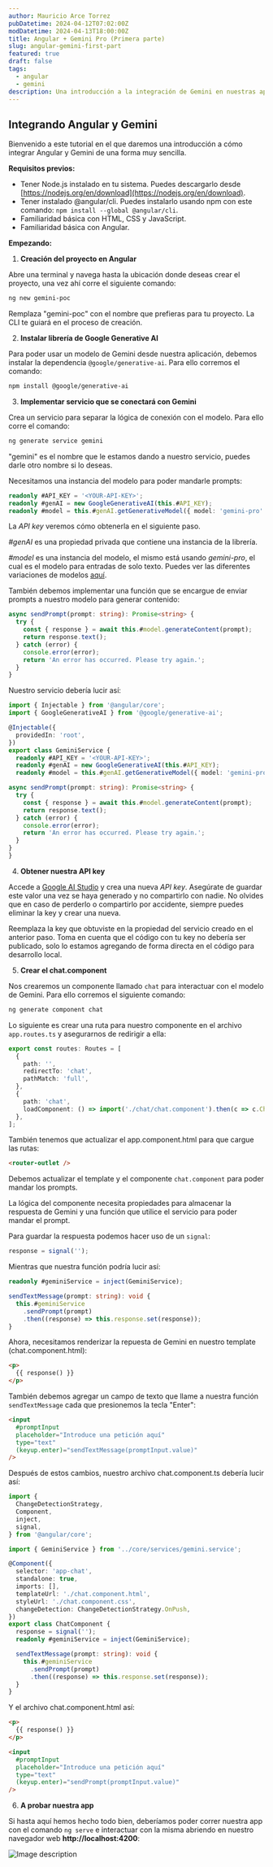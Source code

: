 ```yaml
---
author: Mauricio Arce Torrez
pubDatetime: 2024-04-12T07:02:00Z
modDatetime: 2024-04-13T18:00:00Z
title: Angular + Gemini Pro (Primera parte)
slug: angular-gemini-first-part
featured: true
draft: false
tags:
  - angular
  - gemini
description: Una introducción a la integración de Gemini en nuestras aplicaciones Angular usando texto.
---
```


## Integrando Angular y Gemini

Bienvenido a este tutorial en el que daremos una introducción a cómo integrar Angular y Gemini de una forma muy sencilla.

**Requisitos previos:**

* Tener Node.js instalado en tu sistema. Puedes descargarlo desde [https://nodejs.org/en/download](https://nodejs.org/en/download).
* Tener instalado @angular/cli. Puedes instalarlo usando npm con este comando: `npm install --global @angular/cli`.
* Familiaridad básica con HTML, CSS y JavaScript.
* Familiaridad básica con Angular.

**Empezando:**

1. **Creación del proyecto en Angular**

Abre una terminal y navega hasta la ubicación donde deseas crear el proyecto, una vez ahí corre el siguiente comando:

```bash
ng new gemini-poc
```

Remplaza "gemini-poc" con el nombre que prefieras para tu proyecto. La CLI te guiará en el proceso de creación.

2. **Instalar librería de Google Generative AI**

Para poder usar un modelo de Gemini desde nuestra aplicación, debemos instalar la dependencia `@google/generative-ai`. Para ello corremos el comando:

```bash
npm install @google/generative-ai
```

3. **Implementar servicio que se conectará con Gemini**

Crea un servicio para separar la lógica de conexión con el modelo. Para ello corre el comando:

```bash
ng generate service gemini
```

"gemini" es el nombre que le estamos dando a nuestro servicio, puedes darle otro nombre si lo deseas.

Necesitamos una instancia del modelo para poder mandarle prompts:

```typescript
readonly #API_KEY = '<YOUR-API-KEY>';
readonly #genAI = new GoogleGenerativeAI(this.#API_KEY);
readonly #model = this.#genAI.getGenerativeModel({ model: 'gemini-pro' });
```

La *API key* veremos cómo obtenerla en el siguiente paso.

*#genAI* es una propiedad privada que contiene una instancia de la librería.

*#model* es una instancia del modelo, el mismo está usando *gemini-pro*, el cual es el modelo para entradas de solo texto. Puedes ver las diferentes variaciones de modelos [aquí](https://ai.google.dev/models/gemini?hl=es-419).

También debemos implementar una función que se encargue de enviar prompts a nuestro modelo para generar contenido:

```typescript
async sendPrompt(prompt: string): Promise<string> {
  try {
    const { response } = await this.#model.generateContent(prompt);
    return response.text();
  } catch (error) {
    console.error(error);
    return 'An error has occurred. Please try again.';
  }
}
```

Nuestro servicio debería lucir así:

```typescript
import { Injectable } from '@angular/core';
import { GoogleGenerativeAI } from '@google/generative-ai';

@Injectable({
  providedIn: 'root',
})
export class GeminiService {
  readonly #API_KEY = '<YOUR-API-KEY>';
  readonly #genAI = new GoogleGenerativeAI(this.#API_KEY);
  readonly #model = this.#genAI.getGenerativeModel({ model: 'gemini-pro' });

async sendPrompt(prompt: string): Promise<string> {
  try {
    const { response } = await this.#model.generateContent(prompt);
    return response.text();
  } catch (error) {
    console.error(error);
    return 'An error has occurred. Please try again.';
  }
}
}

```

4. **Obtener nuestra API key**

Accede a [Google AI Studio](https://aistudio.google.com/app/apikey) y crea una nueva *API key*. Asegúrate de guardar este valor una vez se haya generado y no compartirlo con nadie. No olvides que en caso de perderlo o compartirlo por accidente, siempre puedes eliminar la key y crear una nueva.

Reemplaza la key que obtuviste en la propiedad del servicio creado en el anterior paso. Toma en cuenta que el código con tu key no debería ser publicado, solo lo estamos agregando de forma directa en el código para desarrollo local.

5. **Crear el chat.component**

Nos crearemos un componente llamado `chat` para interactuar con el modelo de Gemini. Para ello corremos el siguiente comando:

```bash
ng generate component chat
```

Lo siguiente es crear una ruta para nuestro componente en el archivo `app.routes.ts` y asegurarnos de redirigir a ella:

```typescript
export const routes: Routes = [
  {
    path: '',
    redirectTo: 'chat',
    pathMatch: 'full',
  },
  {
    path: 'chat',
    loadComponent: () => import('./chat/chat.component').then(c => c.ChatComponent),
  },
];
```

También tenemos que actualizar el app.component.html para que cargue las rutas:

```html
<router-outlet />
```


Debemos actualizar el template y el componente `chat.component` para poder mandar los prompts.

La lógica del componente necesita propiedades para almacenar la respuesta de Gemini y una función que utilice el servicio para poder mandar el prompt.

Para guardar la respuesta podemos hacer uso de un `signal`:

```typescript
response = signal('');
```

Mientras que nuestra función podría lucir así:

```typescript
readonly #geminiService = inject(GeminiService);

sendTextMessage(prompt: string): void {
  this.#geminiService
    .sendPrompt(prompt)
    .then((response) => this.response.set(response));
}
```

Ahora, necesitamos renderizar la repuesta de Gemini en nuestro template (chat.component.html):

```html
<p>
  {{ response() }}
</p>
```

También debemos agregar un campo de texto que llame a nuestra función `sendTextMessage` cada que presionemos la tecla "Enter":

```html
<input
  #promptInput
  placeholder="Introduce una petición aquí"
  type="text"
  (keyup.enter)="sendTextMessage(promptInput.value)"
/>
```

Después de estos cambios, nuestro archivo chat.component.ts debería lucir así:

```typescript
import {
  ChangeDetectionStrategy,
  Component,
  inject,
  signal,
} from '@angular/core';

import { GeminiService } from '../core/services/gemini.service';

@Component({
  selector: 'app-chat',
  standalone: true,
  imports: [],
  templateUrl: './chat.component.html',
  styleUrl: './chat.component.css',
  changeDetection: ChangeDetectionStrategy.OnPush,
})
export class ChatComponent {
  response = signal('');
  readonly #geminiService = inject(GeminiService);

  sendTextMessage(prompt: string): void {
    this.#geminiService
      .sendPrompt(prompt)
      .then((response) => this.response.set(response));
  }
}
```

Y el archivo chat.component.html así:

```html
<p>
  {{ response() }}
</p>

<input
  #promptInput
  placeholder="Introduce una petición aquí"
  type="text"
  (keyup.enter)="sendPrompt(promptInput.value)"
/>
```

6. **A probar nuestra app**

Si hasta aquí hemos hecho todo bien, deberíamos poder correr nuestra app con el comando `ng serve` e interactuar con la misma abriendo en nuestro navegador web **http://localhost:4200**:

![Image description](https://dev-to-uploads.s3.amazonaws.com/uploads/articles/eibx1dbdxe434598738x.gif)
